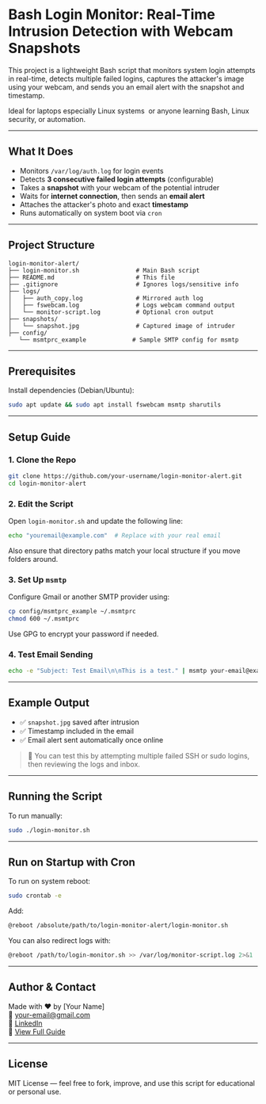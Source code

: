 # Bash Login Monitor: Real-Time Intrusion Detection with Webcam Snapshots

This project is a lightweight Bash script that monitors system login attempts in real-time, detects multiple failed logins, captures the attacker's image using your webcam, and sends you an email alert with the snapshot and timestamp.

Ideal for laptops especially Linux systems  or anyone learning Bash, Linux security, or automation.

---

## What It Does

- Monitors `/var/log/auth.log` for login events
- Detects **3 consecutive failed login attempts** (configurable)
- Takes a **snapshot** with your webcam of the potential intruder
- Waits for **internet connection**, then sends an **email alert**
- Attaches the attacker's photo and exact **timestamp**
- Runs automatically on system boot via `cron`

---

## Project Structure

```
login-monitor-alert/
├── login-monitor.sh                # Main Bash script
├── README.md                       # This file
├── .gitignore                      # Ignores logs/sensitive info
├── logs/
│   ├── auth_copy.log               # Mirrored auth log
│   ├── fswebcam.log                # Logs webcam command output
│   └── monitor-script.log          # Optional cron output
├── snapshots/
│   └── snapshot.jpg                # Captured image of intruder
├── config/
   └── msmtprc_example             # Sample SMTP config for msmtp

```

---

## Prerequisites

Install dependencies (Debian/Ubuntu):

```bash
sudo apt update && sudo apt install fswebcam msmtp sharutils
```

---

## Setup Guide

### 1. Clone the Repo

```bash
git clone https://github.com/your-username/login-monitor-alert.git
cd login-monitor-alert
```

### 2. Edit the Script

Open `login-monitor.sh` and update the following line:

```bash
echo "youremail@example.com"  # Replace with your real email
```

Also ensure that directory paths match your local structure if you move folders around.

### 3. Set Up `msmtp`

Configure Gmail or another SMTP provider using:

```bash
cp config/msmtprc_example ~/.msmtprc
chmod 600 ~/.msmtprc
```

Use GPG to encrypt your password if needed.

### 4. Test Email Sending

```bash
echo -e "Subject: Test Email\n\nThis is a test." | msmtp your-email@example.com
```

---

## Example Output

- ✅ `snapshot.jpg` saved after intrusion
- ✅ Timestamp included in the email
- ✅ Email alert sent automatically once online

> 📸 You can test this by attempting multiple failed SSH or sudo logins, then reviewing the logs and inbox.

---

## Running the Script

To run manually:

```bash
sudo ./login-monitor.sh
```

---

## Run on Startup with Cron

To run on system reboot:

```bash
sudo crontab -e
```

Add:

```bash
@reboot /absolute/path/to/login-monitor-alert/login-monitor.sh
```

You can also redirect logs with:

```bash
@reboot /path/to/login-monitor.sh >> /var/log/monitor-script.log 2>&1
```

---

## Author & Contact

Made with ❤️ by [Your Name]\
📧 [your-email@gmail.com](mailto\:your-email@gmail.com)\
🔗 [LinkedIn](https://www.linkedin.com/in/yourprofile)\
📁 [View Full Guide](./docs/detailed-doc.md)

---

## License

MIT License — feel free to fork, improve, and use this script for educational or personal use.

